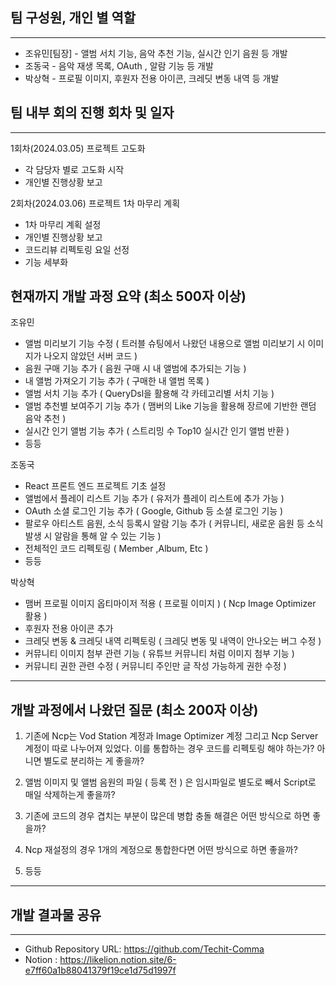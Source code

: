 ## 팀 구성원, 개인 별 역할

---
- 조유민[팀장] - 앨범 서치 기능, 음악 추천 기능, 실시간 인기 음원 등 개발
- 조동국 - 음악 재생 목록, OAuth , 알람 기능 등 개발
- 박상혁 - 프로필 이미지, 후원자 전용 아이콘, 크레딧 변동 내역 등 개발

## 팀 내부 회의 진행 회차 및 일자

---
1회차(2024.03.05) 프로젝트 고도화
   - 각 담당자 별로 고도화 시작
   - 개인별 진행상황 보고

2회차(2024.03.06) 프로젝트 1차 마무리 계획
   - 1차 마무리 계획 설정
   - 개인별 진행상황 보고
   - 코드리뷰 리펙토링 요일 선정
   - 기능 세부화

## 현재까지 개발 과정 요약 (최소 500자 이상)
조유민
 - 앨범 미리보기 기능 수정
   ( 트러블 슈팅에서 나왔던 내용으로 앨범 미리보기 시 이미지가 나오지 않았던 서버 코드 )
 - 음원 구매 기능 추가
   ( 음원 구매 시 내 앨범에 추가되는 기능 )
 - 내 앨범 가져오기 기능 추가
   ( 구매한 내 앨범 목록 )
 - 앨범 서치 기능 추가
   ( QueryDsl을 활용해 각 카테고리별 서치 기능 )
 - 앨범 추천별 보여주기 기능 추가
   ( 맴버의 Like 기능을 활용해 장르에 기반한 랜덤 음악 추천 )
 - 실시간 인기 앨범 기능 추가
   ( 스트리밍 수 Top10 실시간 인기 앨범 반환 )
 - 등등

조동국
 - React 프론트 엔드 프로젝트 기초 설정
 - 앨범에서 플레이 리스트 기능 추가
   ( 유저가 플레이 리스트에 추가 가능 )
 - OAuth 소셜 로그인 기능 추가
   ( Google, Github 등 소셜 로그인 기능 )
 - 팔로우 아티스트 음원, 소식 등록시 알람 기능 추가
   ( 커뮤니티, 새로운 음원 등 소식 발생 시 알람을 통해 알 수 있는 기능 )
 - 전체적인 코드 리펙토링
   ( Member ,Album, Etc )
 - 등등

박상혁
 - 맴버 프로필 이미지 옵티마이저 적용 ( 프로필 이미지 )
   ( Ncp Image Optimizer 활용 )
 - 후원자 전용 아이콘 추가
 - 크레딧 변동 & 크레딧 내역 리펙토링
   ( 크레딧 변동 및 내역이 안나오는 버그 수정 )
 - 커뮤니티 이미지 첨부 관련 기능
   ( 유튜브 커뮤니티 처럼 이미지 첨부 기능 )
 - 커뮤니티 권한 관련 수정
   ( 커뮤니티 주인만 글 작성 가능하게 권한 수정 )
---
## 개발 과정에서 나왔던 질문 (최소 200자 이상)
1. 기존에 Ncp는 Vod Station 계정과 Image Optimizer 계정 그리고 Ncp Server 계정이 따로 나누어져 있었다.
   이를 통합하는 경우 코드를 리펙토링 해야 하는가? 아니면 별도로 분리하는 게 좋을까?

2. 앨범 이미지 및 앨범 음원의 파일 ( 등록 전 ) 은 임시파일로 별도로 빼서 Script로 매일 삭제하는게 좋을까?

3. 기존에 코드의 경우 겹치는 부분이 많은데 병합 충돌 해결은 어떤 방식으로 하면 좋을까?

4. Ncp 재설정의 경우 1개의 계정으로 통합한다면 어떤 방식으로 하면 좋을까?

5. 등등
---
## 개발 결과물 공유

---

- Github Repository URL: https://github.com/Techit-Comma
- Notion : https://likelion.notion.site/6-e7ff60a1b88041379f19ce1d75d1997f
